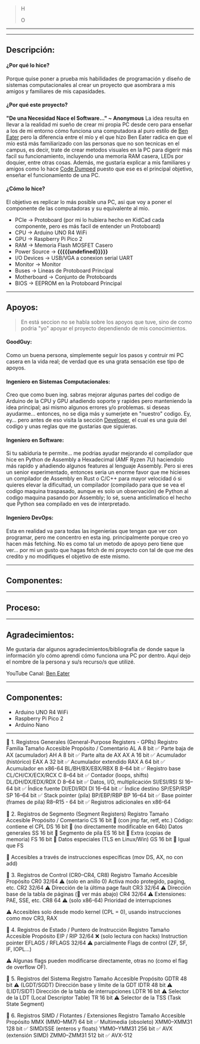 
> H
> 
> O


---

---

## Descripción:
#### ¿Por qué lo hice?
Porque quise poner a prueba mis habilidades de programación y diseño de sistemas computacionales al crear un proyecto que asombrara a mis amigos y familiares de mis capasidades.

#### ¿Por qué este proyecto?
**"De una Necesidad Nace el Software..." ~ Anonymous**
La idea resulta en llevar a la realidad mi sueño de crear mi propia PC desde cero para enseñar a los de mi entorno cómo funciona una computadora al puro estilo de [Ben Eater](https://www.youtube.com/@BenEater "Canal de YouTube: Ben Eater") pero la diferencia entre el mío y el que hizo Ben Eater radica en que el mío está más familiarizado con las personas que no son tecnicas en el campus, es decir, trate de crear metodos visuales en la PC para digerir más facil su funcionamiento, incluyendo una memoria RAM casera, LEDs por doquier, entre otras cosas. Además, me gustaria explicar a mis familiares y amigos como lo hace [Code Dumped](https://www.youtube.com/@CoreDumpped "Canal de YouTube: Code Dumped") puesto que ese es el principal objetivo, enseñar el funcionamiento de una PC.

#### ¿Cómo lo hice?
El objetivo es replicar lo más posible una PC, asi que voy a poner el componente de las computadoras y su equivalente al mío.
- PCIe          -> Protoboard (por mi lo hubiera hecho en KidCad cada componente, pero es más facil de entender un Protoboard)
- CPU           -> Arduino UNO R4 WiFi
- GPU           -> Raspberry Pi Pico 2
- RAM           -> Memoria Flash MOSFET Casero
- Power Source  -> **{{{{{undefined}}}}}**
- I/O Devices   -> USB/VGA a conexion serial UART
- Monitor       -> Monitor
- Buses         -> Lineas de Protoboard Principal
- Motherboard   -> Conjunto de Protoboards
- BIOS          -> EEPROM en la Protoboard Principal

---

## Apoyos:
> En está seccion no se habla sobre los apoyos que tuve, sino de como podria "yo" apoyar el proyecto dependiendo de mis conocimientos.

#### GoodGuy:
Como un buena persona, simplemente seguir los pasos y contruir mi PC casera en la vida real; de verdad que es una grata sensación ese tipo de apoyos.

#### Ingeniero en Sistemas Computacionales:
Creo que como buen ing. sabras mejorar algunas partes del codigo de Arduino de la CPU y GPU añadiendo soporte y rapides pero manteniendo la idea principal; asi mismo algunos errores y/o problemas. si deseas ayudarme... entonces, no se diga más y sumerjete en "nuestro" codigo. Ey, ey... pero antes de eso visita la sección [Developer](#developer "https://github.com/.../README.md#developer"), el cual es una guia del codigo y unas reglas que me gustarias que siguieras.

#### Ingeniero en Software:
Si tu sabiduria te permite... me podrias ayudar mejorando el compilador que hice en Python de Assembly a Hexadecimal (AMF Ryzen 7U) haciendolo más rapido y añadiendo algunos features al lenguaje Assembly. Pero si eres un senior experimentado, entonces seria un enorme favor que me hicieses un compilador de Assembly en Rust o C/C++ para mayor velocidad ó si quieres elevar la dificultad, un compilador (compilado para que se vea el codigo maquina traspasado, aunque es solo un observación) de Python al codigo maquina pasando por Assembly; lo sé, suena anticlimatico el hecho que Python sea compilado en ves de interpretado.

#### Ingeniero DevOps:
Esta en realidad va para todas las ingenierias que tengan que ver con programar, pero me concentro en esta ing. principalmente porque creo yo hacen más fetching. No es como tal un metodo de apoyo pero tiene que ver... por mi un gusto que hagas fetch de mi proyecto con tal de que me des credito y no modifiques el objetivo de este mismo.

---

## Componentes:

---

## Proceso:

---

## Agradecimientos:
Me gustaria dar algunos agradecimientos/bibliografia de donde saque la información y/o cómo aprendí cómo funciona una PC por dentro. Aquí dejo el nombre de la persona y su/s recurso/s que utilizé.

YouTube Canal: [Ben Eater](https://www.youtube.com/@BenEater "Canal de YouTube: Ben Eater")

---

## Componentes:
- Arduino UNO R4 WiFi
- Raspberry Pi Pico 2
- Arduino Nano

---

🔹 1. Registros Generales (General-Purpose Registers - GPRs)
Registro	Familia	Tamaño	Accesible	Propósito / Comentario
AL	A	8 bit	✅	Parte baja de AX (acumulador)
AH	A	8 bit	✅	Parte alta de AX
AX	A	16 bit	✅	Acumulador (histórico)
EAX	A	32 bit	✅	Acumulador extendido
RAX	A	64 bit	✅	Acumulador en x86-64
BL/BH/BX/EBX/RBX	B	8–64 bit	✅	Registro base
CL/CH/CX/ECX/RCX	C	8–64 bit	✅	Contador (loops, shifts)
DL/DH/DX/EDX/RDX	D	8–64 bit	✅	Datos, I/O, multiplicación
SI/ESI/RSI	SI	16–64 bit	✅	Índice fuente
DI/EDI/RDI	DI	16–64 bit	✅	Índice destino
SP/ESP/RSP	SP	16–64 bit	✅	Stack pointer (pila)
BP/EBP/RBP	BP	16–64 bit	✅	Base pointer (frames de pila)
R8–R15	-	64 bit	✅	Registros adicionales en x86-64

🔹 2. Registros de Segmento (Segment Registers)
Registro	Tamaño	Accesible	Propósito / Comentario
CS	16 bit	🔶 (con jmp far, retf, etc.)	Código: contiene el CPL
DS	16 bit	🔶 (no directamente modificable en 64b)	Datos generales
SS	16 bit	🔶	Segmento de pila
ES	16 bit	🔶	Extra (copias de memoria)
FS	16 bit	🔶	Datos especiales (TLS en Linux/Win)
GS	16 bit	🔶	Igual que FS

🔶 Accesibles a través de instrucciones específicas (mov DS, AX, no con add)

🔹 3. Registros de Control (CR0–CR4, CR8)
Registro	Tamaño	Accesible	Propósito
CR0	32/64	⚠️ (solo en anillo 0)	Activa modo protegido, paging, etc.
CR2	32/64	⚠️	Dirección de la última page fault
CR3	32/64	⚠️	Dirección base de la tabla de páginas (🔑 ver más abajo)
CR4	32/64	⚠️	Extensiones: PAE, SSE, etc.
CR8	64	⚠️ (solo x86-64)	Prioridad de interrupciones

⚠️ Accesibles solo desde modo kernel (CPL = 0), usando instrucciones como mov CR3, RAX

🔹 4. Registros de Estado / Puntero de Instrucción
Registro	Tamaño	Accesible	Propósito
EIP / RIP	32/64	❌ (solo lectura con hacks)	Instruction pointer
EFLAGS / RFLAGS	32/64	⚠️ parcialmente	Flags de control (ZF, SF, IF, IOPL...)

⚠️ Algunas flags pueden modificarse directamente, otras no (como el flag de overflow OF).

🔹 5. Registros del Sistema
Registro	Tamaño	Accesible	Propósito
GDTR	48 bit	⚠️ (LGDT/SGDT)	Dirección base y límite de la GDT
IDTR	48 bit	⚠️ (LIDT/SIDT)	Dirección de la tabla de interrupciones
LDTR	16 bit	⚠️	Selector de la LDT (Local Descriptor Table)
TR	16 bit	⚠️	Selector de la TSS (Task State Segment)

🔹 6. Registros SIMD / Flotantes / Extensiones
Registro	Tamaño	Accesible	Propósito
MMX (MM0–MM7)	64 bit	✅	Multimedia (obsoleto)
XMM0–XMM31	128 bit	✅	SIMD/SSE (enteros y floats)
YMM0–YMM31	256 bit	✅	AVX (extensión SIMD)
ZMM0–ZMM31	512 bit	✅	AVX-512

